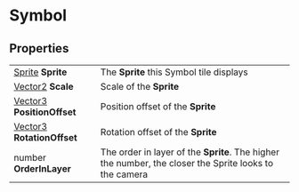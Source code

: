 # Symbol

## Properties
| | |
| -------- | ------- |
| [Sprite](../Types/Sprite.md) <b>Sprite</b> | The <b>Sprite</b> this Symbol tile displays |
| [Vector2](../Types/Vector2.md) <b>Scale</b> | Scale of the <b>Sprite</b> |
| [Vector3](../Types/Vector3.md) <b>PositionOffset</b> | Position offset of the <b>Sprite</b> |
| [Vector3](../Types/Vector3.md) <b>RotationOffset</b> | Rotation offset of the <b>Sprite</b> |
| number <b>OrderInLayer</b> | The order in layer of the <b>Sprite</b>. The higher the number, the closer the Sprite looks to the camera |